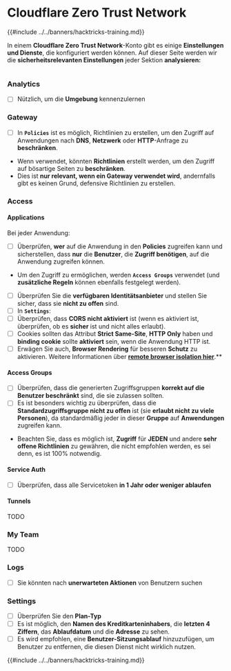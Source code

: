# Cloudflare Zero Trust Network

{{#include ../../banners/hacktricks-training.md}}

In einem **Cloudflare Zero Trust Network**-Konto gibt es einige **Einstellungen und Dienste**, die konfiguriert werden können. Auf dieser Seite werden wir die **sicherheitsrelevanten Einstellungen** jeder Sektion **analysieren:**

<figure><img src="../../images/image (206).png" alt=""><figcaption></figcaption></figure>

### Analytics

- [ ] Nützlich, um die **Umgebung** kennenzulernen

### **Gateway**

- [ ] In **`Policies`** ist es möglich, Richtlinien zu erstellen, um den Zugriff auf Anwendungen nach **DNS**, **Netzwerk** oder **HTTP**-Anfrage zu **beschränken**.
- Wenn verwendet, könnten **Richtlinien** erstellt werden, um den Zugriff auf bösartige Seiten zu **beschränken**.
- Dies ist **nur relevant, wenn ein Gateway verwendet wird**, andernfalls gibt es keinen Grund, defensive Richtlinien zu erstellen.

### Access

#### Applications

Bei jeder Anwendung:

- [ ] Überprüfen, **wer** auf die Anwendung in den **Policies** zugreifen kann und sicherstellen, dass **nur** die **Benutzer**, die **Zugriff benötigen**, auf die Anwendung zugreifen können.
- Um den Zugriff zu ermöglichen, werden **`Access Groups`** verwendet (und **zusätzliche Regeln** können ebenfalls festgelegt werden).
- [ ] Überprüfen Sie die **verfügbaren Identitätsanbieter** und stellen Sie sicher, dass sie **nicht zu offen** sind.
- [ ] In **`Settings`**:
- [ ] Überprüfen, dass **CORS nicht aktiviert** ist (wenn es aktiviert ist, überprüfen, ob es **sicher** ist und nicht alles erlaubt).
- [ ] Cookies sollten das Attribut **Strict Same-Site**, **HTTP Only** haben und **binding cookie** sollte **aktiviert** sein, wenn die Anwendung HTTP ist.
- [ ] Erwägen Sie auch, **Browser Rendering** für besseren **Schutz** zu aktivieren. Weitere Informationen über **[**remote browser isolation hier**](https://blog.cloudflare.com/cloudflare-and-remote-browser-isolation/)**.**

#### **Access Groups**

- [ ] Überprüfen, dass die generierten Zugriffsgruppen **korrekt auf die Benutzer beschränkt** sind, die sie zulassen sollten.
- [ ] Es ist besonders wichtig zu überprüfen, dass die **Standardzugriffsgruppe nicht zu offen** ist (sie **erlaubt nicht zu viele Personen**), da standardmäßig jeder in dieser **Gruppe** auf **Anwendungen** zugreifen kann.
- Beachten Sie, dass es möglich ist, **Zugriff** für **JEDEN** und andere **sehr offene Richtlinien** zu gewähren, die nicht empfohlen werden, es sei denn, es ist 100% notwendig.

#### Service Auth

- [ ] Überprüfen, dass alle Servicetoken **in 1 Jahr oder weniger ablaufen**

#### Tunnels

TODO

### My Team

TODO

### Logs

- [ ] Sie könnten nach **unerwarteten Aktionen** von Benutzern suchen

### Settings

- [ ] Überprüfen Sie den **Plan-Typ**
- [ ] Es ist möglich, den **Namen des Kreditkarteninhabers**, die **letzten 4 Ziffern**, das **Ablaufdatum** und die **Adresse** zu sehen.
- [ ] Es wird empfohlen, eine **Benutzer-Sitzungsablauf** hinzuzufügen, um Benutzer zu entfernen, die diesen Dienst nicht wirklich nutzen.

{{#include ../../banners/hacktricks-training.md}}
